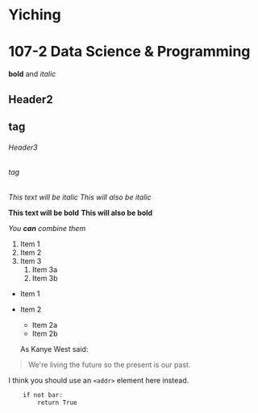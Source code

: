# Yiching <h1> 107-2 Data Science & Programming

**bold** and *italic*

## Header2 <h2> tag
###### Header3 <h6> tag

*This text will be italic*
_This will also be italic_

**This text will be bold**
__This will also be bold__

_You **can** combine them_

1. Item 1
1. Item 2
1. Item 3
   1. Item 3a
   1. Item 3b

* Item 1
* Item 2
  * Item 2a
  * Item 2b
  
  As Kanye West said:

> We're living the future so
> the present is our past.

I think you should use an
`<addr>` element here instead.

```def foo():
    if not bar:
        return True
```
